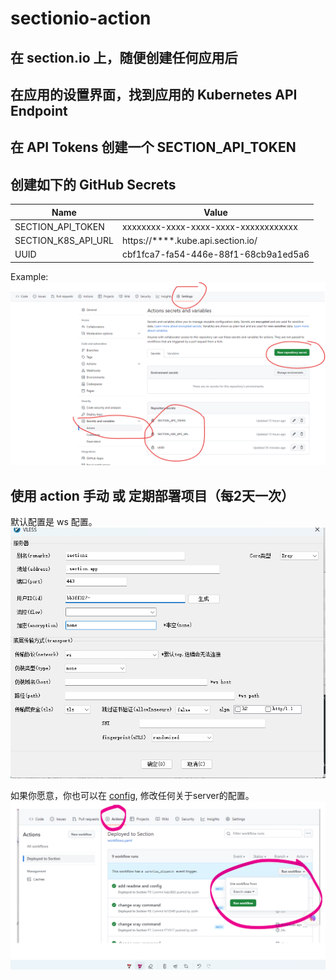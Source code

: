 # sectionio-action

## 在 section.io 上，随便创建任何应用后

## 在应用的设置界面，找到应用的 Kubernetes API Endpoint

## 在 API Tokens 创建一个 SECTION_API_TOKEN

## 创建如下的 GitHub Secrets

<!-- 创建一个三行两列的 markdown table -->

| Name | Value |
| ---- | ----- |
| SECTION_API_TOKEN | xxxxxxxx-xxxx-xxxx-xxxx-xxxxxxxxxxxx |
| SECTION_K8S_API_URL | https://****.kube.api.section.io/ |
| UUID | cbf1fca7-fa54-446e-88f1-68cb9a1ed5a6 |

Example:
![img](./doc/section-io.png)


## 使用 action 手动 或 定期部署项目（每2天一次）

默认配置是 ws 配置。
![img](./doc/section3.png)


如果你愿意，你也可以在 [config](./k8s/config.yaml), 修改任何关于server的配置。
![img](./doc/section2.png)
